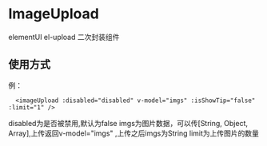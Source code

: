 # ImageUpload
elementUI el-upload 二次封装组件

## 使用方式
例：
```
  <imageUpload :disabled="disabled" v-model="imgs" :isShowTip="false" :limit="1" />
 ```
  disabled为是否被禁用,默认为false
  imgs为图片数据，可以传[String, Object, Array],上传返回v-model="imgs" ,上传之后imgs为String
  limit为上传图片的数量
